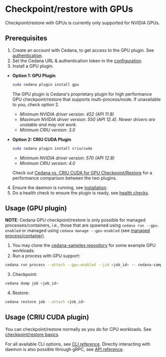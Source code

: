 # Checkpoint/restore with GPUs

Checkpoint/restore with GPUs is currently only supported for NVIDIA GPUs.

## Prerequisites

1. Create an account with Cedana, to get access to the GPU plugin. See [authentication](../../get-started/authentication.md).
2. Set the Cedana URL & authentication token in the [configuration](../../get-started/configuration.md).
3. Install a GPU plugin.

*   **Option 1: GPU Plugin**

    ```sh
    sudo cedana plugin install gpu
    ```

    The GPU plugin is Cedana's proprietary plugin for high performance GPU checkpoint/restore that supports multi-process/node. If unavailable to you, check option 2.

    * _Minimum NVIDIA driver version: 452 (API 11.8)_
    * _Maximum NVIDIA driver version: 550 (API 12.4). Newer drivers are unstable and may not work._
    * _Minimum CRIU version: 3.0_
*   **Option 2: CRIU CUDA Plugin**

    ```sh
    sudo cedana plugin install criu/cuda
    ```

    * _Minimum NVIDIA driver version: 570 (API 12.8)_
    * _Minimum CRIU version: 4.0_

    Check out [Cedana vs. CRIU CUDA for GPU Checkpoint/Restore](https://app.gitbook.com/s/2VUqakyWqaX9NCnQNYjD/articles/cedana-vs.-criu-cuda-for-gpu-checkpoint-restore "mention") for a performance comparison between the two plugins.

4. Ensure the daemon is running, see [installation](../../get-started/installation.md).
5. Do a health check to ensure the plugin is ready, see [health checks](../../get-started/health.md).

## Usage (GPU plugin)

**NOTE**: Cedana GPU checkpoint/restore is only possible for managed processes/containers, i.e., those that are spawned using `cedana run --gpu-enabled` or managed using `cedana manage --gpu-enabled` (see [managed process/container](../managed.md)).

1. You may clone the [cedana-samples repository](https://github.com/cedana/cedana-samples) for some example GPU workloads.
2. Run a process with GPU support:

```sh
cedana run process --attach --gpu-enabled --jid <job_id> -- cedana-samples/gpu_smr/vector_add
```

3. Checkpoint:

```sh
cedana dump job <job_id>
```

4. Restore:

```sh
cedana restore job --attach <job_id>
```

## Usage (CRIU CUDA plugin)

You can checkpoint/restore normally as you do for CPU workloads. See [checkpoint/restore basics](../cr.md).

For all available CLI options, see [CLI reference](../../references/cli/cedana.md). Directly interacting with daemon is also possible through gRPC, see [API reference](../../references/api.md).
